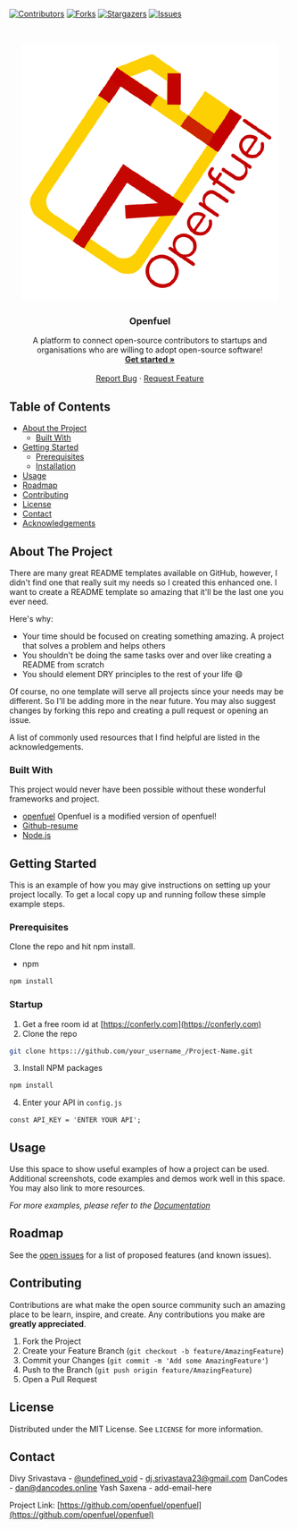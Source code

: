 
[![Contributors][contributors-shield]][contributors-url]
[![Forks][forks-shield]][forks-url]
[![Stargazers][stars-shield]][stars-url]
[![Issues][issues-shield]][issues-url]

<!-- PROJECT LOGO -->
<br />
<p align="center">
  <a href="https://github.com/openfuel/openfuel">
    <img src="./public/images/logo/logo.png" alt="Logo">
  </a>

  <h3 align="center">Openfuel</h3>

  <p align="center">
    A platform to connect open-source contributors to startups and organisations who are willing to adopt open-source software!
    <br />
    <a href="https://openfuel.org"><strong>Get started »</strong></a>
    <br />
    <br />
    <a href="https://github.com/conferly/conferly/issues">Report Bug</a>
    ·
    <a href="https://github.com/conferly/conferly/issues">Request Feature</a>
  </p>
</p>



<!-- TABLE OF CONTENTS -->
## Table of Contents

* [About the Project](#about-the-project)
  * [Built With](#built-with)
* [Getting Started](#getting-started)
  * [Prerequisites](#prerequisites)
  * [Installation](#installation)
* [Usage](#usage)
* [Roadmap](#roadmap)
* [Contributing](#contributing)
* [License](#license)
* [Contact](#contact)
* [Acknowledgements](#acknowledgements)



<!-- ABOUT THE PROJECT -->
## About The Project
<!-- 
[![Product Name Screen Shot][product-screenshot]](https://example.com)
-->
There are many great README templates available on GitHub, however, I didn't find one that really suit my needs so I created this enhanced one. I want to create a README template so amazing that it'll be the last one you ever need.

Here's why:
* Your time should be focused on creating something amazing. A project that solves a problem and helps others
* You shouldn't be doing the same tasks over and over like creating a README from scratch
* You should element DRY principles to the rest of your life :smile:

Of course, no one template will serve all projects since your needs may be different. So I'll be adding more in the near future. You may also suggest changes by forking this repo and creating a pull request or opening an issue.

A list of commonly used resources that I find helpful are listed in the acknowledgements.

### Built With
This project would never have been possible without these wonderful frameworks and project.
* [openfuel](https://github.com/dan-divy/openfuel)
  Openfuel is a modified version of openfuel!
* [Github-resume](https://github.com/)
* [Node.js](https://nodejs.org)



<!-- GETTING STARTED -->
## Getting Started

This is an example of how you may give instructions on setting up your project locally.
To get a local copy up and running follow these simple example steps.

### Prerequisites

Clone the repo and hit npm install.
* npm
```sh
npm install
```

### Startup

1. Get a free room id at [https://conferly.com](https://conferly.com)
2. Clone the repo
```sh
git clone https:://github.com/your_username_/Project-Name.git
```
3. Install NPM packages
```sh
npm install
```
4. Enter your API in `config.js`
```JS
const API_KEY = 'ENTER YOUR API';
```



<!-- USAGE EXAMPLES -->
## Usage

Use this space to show useful examples of how a project can be used. Additional screenshots, code examples and demos work well in this space. You may also link to more resources.

_For more examples, please refer to the [Documentation](https://conferly.js.org)_



<!-- ROADMAP -->
## Roadmap

See the [open issues](https://github.com/conferly/conferly/issues) for a list of proposed features (and known issues).



<!-- CONTRIBUTING -->
## Contributing

Contributions are what make the open source community such an amazing place to be learn, inspire, and create. Any contributions you make are **greatly appreciated**.

1. Fork the Project
2. Create your Feature Branch (`git checkout -b feature/AmazingFeature`)
3. Commit your Changes (`git commit -m 'Add some AmazingFeature'`)
4. Push to the Branch (`git push origin feature/AmazingFeature`)
5. Open a Pull Request



<!-- LICENSE -->
## License

Distributed under the MIT License. See `LICENSE` for more information.



<!-- CONTACT -->
## Contact

Divy Srivastava - [@undefined_void](https://twitter.com/@undefined_void) - dj.srivastava23@gmail.com
DanCodes - dan@dancodes.online
Yash Saxena - add-email-here

Project Link: [https://github.com/openfuel/openfuel](https://github.com/openfuel/openfuel)


[contributors-shield]: https://img.shields.io/github/contributors/openfuel/openfuel?style=flat-square
[contributors-url]: https://github.com/openfuel/openfuel/graphs/contributors
[forks-shield]: https://img.shields.io/github/forks/conferly/conferly?style=flat-square
[forks-url]: https://github.com/conferly/conferly/network/members
[stars-shield]: https://img.shields.io/github/stars/openfuel/openfuel?style=flat-square
[stars-url]: https://github.com/openfuel/openfuel/stargazers
[issues-shield]: https://img.shields.io/github/issues/openfuel/openfuel?style=flat-square
[issues-url]: https://github.com/conferly/conferly/issues
[product-screenshot]: docs/img/screenshot.png
